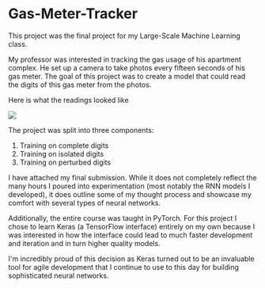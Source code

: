 # Gas-Meter-Tracker

This project was the final project for my Large-Scale Machine Learning class. 

My professor was interested in tracking the gas usage of his apartment complex. He set up a camera to take photos every fifteen seconds of his gas meter. The goal of this project was to create a model that could read the digits of this gas meter from the photos.

Here is what the readings looked like

![](https://i.imgur.com/FhZYBqO.png)

The project was split into three components:
1. Training on complete digits
2. Training on isolated digits
3. Training on perturbed digits

I have attached my final submission. While it does not completely reflect the many hours I poured into experimentation (most notably the RNN models I developed), it does outline some of my thought process and showcase my comfort with several types of neural networks.

Additionally, the entire course was taught in PyTorch. For this project I chose to learn Keras (a TensorFlow interface) entirely on my own because I was interested in how the interface could lead to much faster development and iteration and in turn higher quality models. 

I'm incredibly proud of this decision as Keras turned out to be an invaluable tool for agile development that I continue to use to this day for building sophisticated neural networks.
